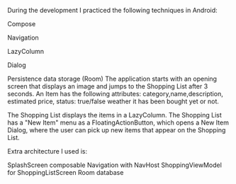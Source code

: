 During the development I practiced the following techniques in Android:

Compose

Navigation

LazyColumn

Dialog

Persistence data storage (Room) The application starts with an opening screen that displays an image and jumps to the Shopping List after 3 seconds. An Item has the following attributes: category,name,description, estimated price, status: true/false weather it has been bought yet or not.

The Shopping List displays the items in a LazyColumn. The Shopping List has a "New Item" menu as a FloatingActionButton, which opens a New Item Dialog, where the user can pick up new items that appear on the Shopping List.

Extra architecture I used is:

SplashScreen composable
Navigation with NavHost
ShoppingViewModel for ShoppingListScreen
Room database
